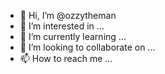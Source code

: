 - 👋 Hi, I’m @ozzytheman
- 👀 I’m interested in ...
- 🌱 I’m currently learning ...
- 💞️ I’m looking to collaborate on ...
- 📫 How to reach me ...

<!---
ozzytheman/ozzytheman is a ✨ special ✨ repository because its `README.md` (this file) appears on your GitHub profile.
You can click the Preview link to take a look at your changes.
--->
